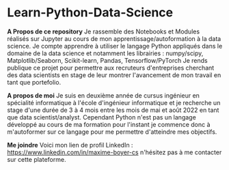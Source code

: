 # Learn-Python-Data-Science

**A Propos de ce repository**
Je rassemble des Notebooks et Modules réalisés sur Jupyter au cours de mon apprentissage/autoformation à la data science.
Je compte apprendre à utiliser le langage Python appliqués dans le domaine de la data science et notamment les librairies : numpy/scipy, Matplotlib/Seaborn, Scikit-learn, Pandas,
Tensorflow/PyTorch
Je rends publique ce projet pour permettre aux recruteurs d'entreprises cherchant des data scientists en stage de leur montrer l'avancement de mon travail en tant que portefolio. 

**A propos de moi**
Je suis en deuxième année de cursus ingénieur en spécialité informatique à l'école d'ingénieur informatique et je recherche un stage d'une durée de 3 à 4 mois entre les mois de mai et août 2022 en tant que data scientist/analyst. 
Cependant Python n'est pas un langage développé au cours de ma formation pour l'instant je commence donc à m'autoformer sur ce langage pour me permettre d'atteindre mes objectifs.

**Me joindre**
Voici mon lien de profil LinkedIn : https://www.linkedin.com/in/maxime-boyer-cs n'hésitez pas à me contacter sur cette plateforme. 
